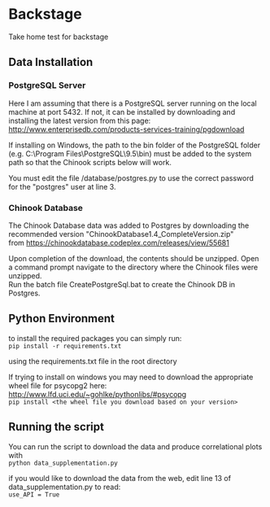 # Backstage
Take home test for backstage

## Data Installation

### PostgreSQL Server
Here I am assuming that there is a PostgreSQL server running on the local machine at port 5432.
If not, it can be installed by downloading and installing the latest version from this page: <http://www.enterprisedb.com/products-services-training/pgdownload>

If installing on Windows, the path to the bin folder of the PostgreSQL folder (e.g. C:\Program Files\PostgreSQL\9.5\bin) must be added to the system path so that the Chinook scripts below will work.

You must edit the file /database/postgres.py to use the correct password for the "postgres" user at line 3.

### Chinook Database
The Chinook Database data was added to Postgres by downloading the recommended version "ChinookDatabase1.4_CompleteVersion.zip"  
from <https://chinookdatabase.codeplex.com/releases/view/55681>

Upon completion of the download, the contents should be unzipped. Open a command prompt navigate to the directory where the Chinook files were unzipped.  
Run the batch file CreatePostgreSql.bat to create the Chinook DB in Postgres.

## Python Environment
to install the required packages you can simply run:  
```pip install -r requirements.txt```

using the requirements.txt file in the root directory

If trying to install on windows you may need to download the appropriate wheel file for psycopg2 here: http://www.lfd.uci.edu/~gohlke/pythonlibs/#psycopg  
```pip install <the wheel file you download based on your version>```

## Running the script
You can run the script to download the data and produce correlational plots with  
```python data_supplementation.py```

if you would like to download the data from the web, edit line 13 of data_supplementation.py to read:  
```use_API = True```

